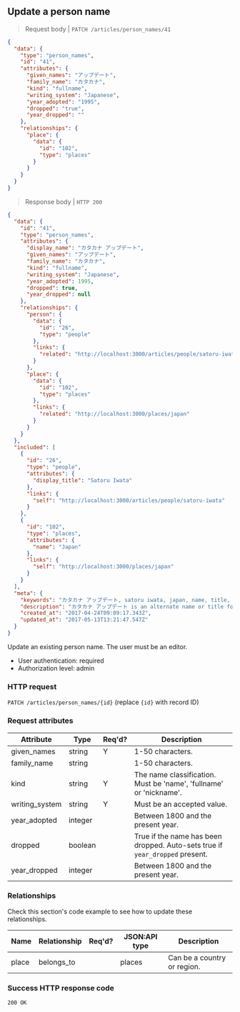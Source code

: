 ## <a name="person_names_update"></a>Update a person name

> Request body | `PATCH /articles/person_names/41`

```JSON
{
  "data": {
    "type": "person_names",
    "id": "41",
    "attributes": {
      "given_names": "アップデート",
      "family_name": "カタカナ",
      "kind": "fullname",
      "writing_system": "Japanese",
      "year_adopted": "1995",
      "dropped": "true",
      "year_dropped": ""
    },
    "relationships": {
      "place": {
        "data": {
          "id": "102",
          "type": "places"
        }
      }
    }
  }
}
```

> Response body | `HTTP 200`

```JSON
{
  "data": {
    "id": "41",
    "type": "person_names",
    "attributes": {
      "display_name": "カタカナ アップデート",
      "given_names": "アップデート",
      "family_name": "カタカナ",
      "kind": "fullname",
      "writing_system": "Japanese",
      "year_adopted": 1995,
      "dropped": true,
      "year_dropped": null
    },
    "relationships": {
      "person": {
        "data": {
          "id": "26",
          "type": "people"
        },
        "links": {
          "related": "http://localhost:3000/articles/people/satoru-iwata"
        }
      },
      "place": {
        "data": {
          "id": "102",
          "type": "places"
        },
        "links": {
          "related": "http://localhost:3000/places/japan"
        }
      }
    }
  },
  "included": [
    {
      "id": "26",
      "type": "people",
      "attributes": {
        "display_title": "Satoru Iwata"
      },
      "links": {
        "self": "http://localhost:3000/articles/people/satoru-iwata"
      }
    },
    {
      "id": "102",
      "type": "places",
      "attributes": {
        "name": "Japan"
      },
      "links": {
        "self": "http://localhost:3000/places/japan"
      }
    }
  ],
  "meta": {
    "keywords": "カタカナ アップデート, satoru iwata, japan, name, title, alias, dbljump, video games, pc games, gaming",
    "description": "カタカナ アップデート is an alternate name or title for Satoru Iwata. Learn more at Dbljump, the video game reference.",
    "created_at": "2017-04-24T09:09:17.343Z",
    "updated_at": "2017-05-13T13:21:47.547Z"
  }
}
```

Update an existing person name. The user must be an editor.

* User authentication: required
* Authorization level: admin

### HTTP request

`PATCH /articles/person_names/{id}` (replace `{id}` with record ID)

### Request attributes

Attribute | Type | Req'd? | Description
--------- | ---- | ------ | -----------
given_names | string | Y | 1-50 characters.
family_name | string |  | 1-50 characters.
kind | string | Y | The name classification. Must be 'name', 'fullname' or 'nickname'.
writing_system | string | Y | Must be an accepted value.
year_adopted | integer | | Between 1800 and the present year.
dropped | boolean | | True if the name has been dropped. Auto-sets true if `year_dropped` present.
year_dropped | integer | | Between 1800 and the present year.

### Relationships

Check this section's code example to see how to update these relationships.

Name | Relationship | Req'd? | JSON:API type | Description
---- | ------------ | ------ | ------------- | -----------
place | belongs_to | | places | Can be a country or region.

### Success HTTP response code

`200 OK`

